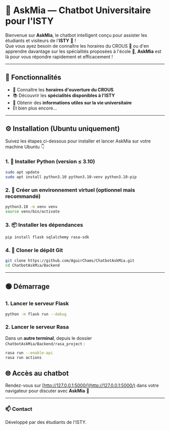 # 🤖 AskMia — Chatbot Universitaire pour l'ISTY

Bienvenue sur **AskMia**, le chatbot intelligent conçu pour assister les étudiants et visiteurs de l'**ISTY** 🏫 !  
Que vous ayez besoin de connaître les horaires du CROUS 🥗 ou d'en apprendre davantage sur les spécialités proposées à l'école 💼, **AskMia** est là pour vous répondre rapidement et efficacement !

---

## 🚀 Fonctionnalités

- 📅 Connaître les **horaires d'ouverture du CROUS**
- 📚 Découvrir les **spécialités disponibles à l'ISTY**
- 🤔 Obtenir des **informations utiles sur la vie universitaire**
- Et bien plus encore...

---

## ⚙️ Installation (Ubuntu uniquement)

Suivez les étapes ci-dessous pour installer et lancer AskMia sur votre machine Ubuntu 👇

### 1. 🔧 Installer Python (version ≤ 3.10)

```bash
sudo apt update
sudo apt install python3.10 python3.10-venv python3.10-pip
```

### 2. 🧪 Créer un environnement virtuel (optionnel mais recommandé)

```bash
python3.10 -m venv venv
source venv/bin/activate
```

### 3. 📦 Installer les dépendances

```bash
pip install flask sqlalchemy rasa-sdk
```

### 4. 🧬 Cloner le dépôt Git

```bash
git clone https://github.com/AguirChams/ChatbotAskMia.git
cd ChatbotAskMia/Backend
```

---

## 🟢 Démarrage

### 1. Lancer le serveur Flask

```bash
python -m flask run --debug
```

### 2. Lancer le serveur Rasa

Dans un **autre terminal**, depuis le dossier `ChatbotAskMia/Backend/rasa_project` :

```bash
rasa run --enable-api
rasa run actions
```

## 🌐 Accès au chatbot

Rendez-vous sur [http://127.0.0.1:5000/](http://127.0.0.1:5000/) dans votre navigateur pour discuter avec **AskMia** 💬

---

### 📫 Contact

Développé par des étudiants de l'ISTY.
